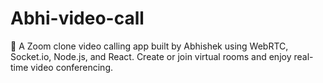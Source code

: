 # Abhi-video-call
🎥 A Zoom clone video calling app built by Abhishek using WebRTC, Socket.io, Node.js, and React. Create or join virtual rooms and enjoy real-time video conferencing.
